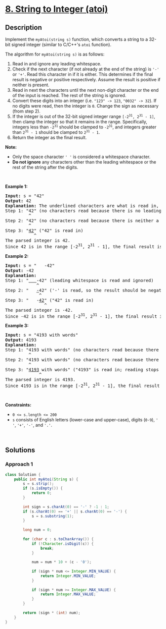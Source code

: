 # [8. String to Integer (atoi)](https://leetcode.com/problems/string-to-integer-atoi)

## Description

<p>Implement the <code>myAtoi(string s)</code> function, which converts a string to a 32-bit signed integer (similar to C/C++&#39;s <code>atoi</code> function).</p>

<p>The algorithm for <code>myAtoi(string s)</code> is as follows:</p>

<ol>
    <li>Read in and ignore any leading whitespace.</li>
    <li>Check if the next character (if not already at the end of the string) is <code>&#39;-&#39;</code> or <code>&#39;+&#39;</code>. Read this character in if it is either. This determines if the final result is negative or positive respectively. Assume the result is positive if neither is present.</li>
    <li>Read in next the characters until the next non-digit character or the end of the input is reached. The rest of the string is ignored.</li>
    <li>Convert these digits into an integer (i.e. <code>&quot;123&quot; -&gt; 123</code>, <code>&quot;0032&quot; -&gt; 32</code>). If no digits were read, then the integer is <code>0</code>. Change the sign as necessary (from step 2).</li>
    <li>If the integer is out of the 32-bit signed integer range <code>[-2<sup>31</sup>, 2<sup>31</sup> - 1]</code>, then clamp the integer so that it remains in the range. Specifically, integers less than <code>-2<sup>31</sup></code> should be clamped to <code>-2<sup>31</sup></code>, and integers greater than <code>2<sup>31</sup> - 1</code> should be clamped to <code>2<sup>31</sup> - 1</code>.</li>
    <li>Return the integer as the final result.</li>
</ol>

<p><strong>Note:</strong></p>

<ul>
    <li>Only the space character <code>&#39; &#39;</code> is considered a whitespace character.</li>
    <li><strong>Do not ignore</strong> any characters other than the leading whitespace or the rest of the string after the digits.</li>
</ul>
<p>&nbsp;</p>

<p><strong class="example">Example 1:</strong></p>
<pre>
<strong>Input:</strong> s = &quot;42&quot;
<strong>Output:</strong> 42
<strong>Explanation:</strong> The underlined characters are what is read in, the caret is the current reader position.
Step 1: &quot;42&quot; (no characters read because there is no leading whitespace)
         ^
Step 2: &quot;42&quot; (no characters read because there is neither a &#39;-&#39; nor &#39;+&#39;)
         ^
Step 3: &quot;<u>42</u>&quot; (&quot;42&quot; is read in)
           ^
The parsed integer is 42.
Since 42 is in the range [-2<sup>31</sup>, 2<sup>31</sup> - 1], the final result is 42.
</pre>

<p><strong class="example">Example 2:</strong></p>
<pre>
<strong>Input:</strong> s = &quot;   -42&quot;
<strong>Output:</strong> -42
<strong>Explanation:</strong>
Step 1: &quot;<u>   </u>-42&quot; (leading whitespace is read and ignored)
            ^
Step 2: &quot;   <u>-</u>42&quot; (&#39;-&#39; is read, so the result should be negative)
             ^
Step 3: &quot;   -<u>42</u>&quot; (&quot;42&quot; is read in)
               ^
The parsed integer is -42.
Since -42 is in the range [-2<sup>31</sup>, 2<sup>31</sup> - 1], the final result is -42.
</pre>

<p><strong class="example">Example 3:</strong></p>
<pre>
<strong>Input:</strong> s = &quot;4193 with words&quot;
<strong>Output:</strong> 4193
<strong>Explanation:</strong>
Step 1: &quot;4193 with words&quot; (no characters read because there is no leading whitespace)
         ^
Step 2: &quot;4193 with words&quot; (no characters read because there is neither a &#39;-&#39; nor &#39;+&#39;)
         ^
Step 3: &quot;<u>4193</u> with words&quot; (&quot;4193&quot; is read in; reading stops because the next character is a non-digit)
             ^
The parsed integer is 4193.
Since 4193 is in the range [-2<sup>31</sup>, 2<sup>31</sup> - 1], the final result is 4193.
</pre>
<p>&nbsp;</p>

<p><strong>Constraints:</strong></p>
<ul>
    <li><code>0 &lt;= s.length &lt;= 200</code></li>
    <li><code>s</code> consists of English letters (lower-case and upper-case), digits (<code>0-9</code>), <code>&#39; &#39;</code>, <code>&#39;+&#39;</code>, <code>&#39;-&#39;</code>, and <code>&#39;.&#39;</code>.</li>
</ul>
<p>&nbsp;</p>

## Solutions

### **Approach 1**

```java
class Solution {
    public int myAtoi(String s) {
        s = s.strip();
        if (s.isEmpty()) {
            return 0;
        }
        
        int sign = s.charAt(0) == '-' ? -1 : 1;
        if (s.charAt(0) == '+' || s.charAt(0) == '-') {
            s = s.substring(1);
        }
        
        long num = 0;
        
        for (char c : s.toCharArray()) {
            if (!Character.isDigit(c)) {
                break;
            }
            
            num = num * 10 + (c - '0');
            
            if (sign * num <= Integer.MIN_VALUE) {
                return Integer.MIN_VALUE;
            }
            
            if (sign * num >= Integer.MAX_VALUE) {
                return Integer.MAX_VALUE;
            }
        }
        
        return (sign * (int) num);
    }
}
```

<!-- tabs:end -->